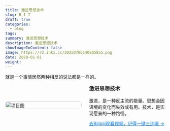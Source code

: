 ```yaml
---
title: 激进思想技术
slug: R-I-T
draft: true
categories:
  - blog
tags:
summary: 激进思想技术
description: 激进思想技术
showImageInContent: false
image: https://r2.inkx.cc/20250706140205855.png
date: 2020-01-01
weight:
---
```

就是一个事情居然两种相反的说法都是一样的。






<div style="display: flex; gap: 24px; align-items: center; margin-bottom: 32px;">
  <div style="flex: 1;">
    <img src="https://r2.inkx.cc/20250706140205855.png" alt="项目图" style="width:100%; border-radius:8px;" />
  </div>
  <div style="flex: 1;">
    <h3 style="margin-top: 0;">激进思想技术</h3>
    <p style="margin: 0 0 12px;">激进，是一种反主流的能量。思想会因语境的变化而失效或有用。技术，是实现愿景的一种路径。
    </p>
    <a href="https://space.bilibili.com/10830102" style="color: #007BFF; text-decoration: underline;">去Bilibili观看视频，记得一键三连哦 →</a>
  </div>
</div>